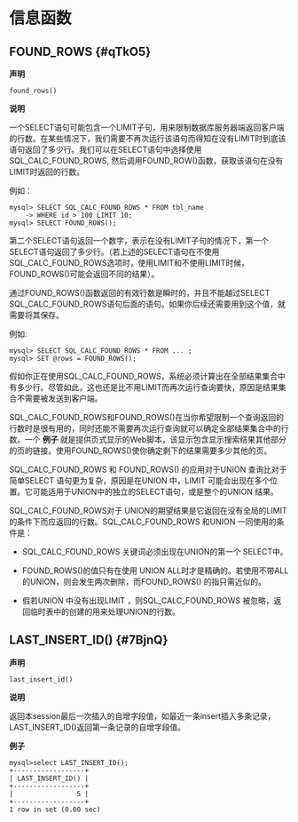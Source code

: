 信息函数 
=========================



FOUND_ROWS {#qTkO5}
-------------------



**声明** 

`found_rows()`

**说明** 

一个SELECT语句可能包含一个LIMIT子句，用来限制数据库服务器端返回客户端的行数。在某些情况下，我们需要不再次运行该语句而得知在没有LIMIT时到底该语句返回了多少行。我们可以在SELECT语句中选择使用SQL_CALC_FOUND_ROWS, 然后调用FOUND_ROW()函数，获取该语句在没有LIMIT时返回的行数。

例如：

    mysql> SELECT SQL_CALC_FOUND_ROWS * FROM tbl_name
        -> WHERE id > 100 LIMIT 10;
    mysql> SELECT FOUND_ROWS();



第二个SELECT语句返回一个数字，表示在没有LIMIT子句的情况下，第一个SELECT语句返回了多少行。（若上述的SELECT语句在不使用SQL_CALC_FOUND_ROWS选项时，使用LIMIT和不使用LIMIT时候， FOUND_ROWS()可能会返回不同的结果）。

通过FOUND_ROWS()函数返回的有效行数是瞬时的，并且不能越过SELECT SQL_CALC_FOUND_ROWS语句后面的语句。如果你后续还需要用到这个值，就需要将其保存。

例如:

    mysql> SELECT SQL_CALC_FOUND_ROWS * FROM ... ;
    mysql> SET @rows = FOUND_ROWS();



假如你正在使用SQL_CALC_FOUND_ROWS，系统必须计算出在全部结果集合中有多少行。尽管如此，这也还是比不用LIMIT而再次运行查询要快，原因是结果集合不需要被发送到客户端。

SQL_CALC_FOUND_ROWS和FOUND_ROWS()在当你希望限制一个查询返回的行数时是很有用的，同时还能不需要再次运行查询就可以确定全部结果集合中的行数。一个 **例子** 就是提供页式显示的Web脚本，该显示包含显示搜索结果其他部分的页的链接。使用FOUND_ROWS()使你确定剩下的结果需要多少其他的页。

SQL_CALC_FOUND_ROWS 和 FOUND_ROWS() 的应用对于UNION 查询比对于简单SELECT 语句更为复杂，原因是在UNION 中，LIMIT 可能会出现在多个位置。它可能适用于UNION中的独立的SELECT语句，或是整个的UNION 结果。

SQL_CALC_FOUND_ROWS对于 UNION的期望结果是它返回在没有全局的LIMIT的条件下而应返回的行数。SQL_CALC_FOUND_ROWS 和UNION 一同使用的条件是：

* SQL_CALC_FOUND_ROWS 关键词必须出现在UNION的第一个 SELECT中。




<!-- -->

* FOUND_ROWS()的值只有在使用 UNION ALL时才是精确的。若使用不带ALL的UNION，则会发生两次删除，而FOUND_ROWS() 的指只需近似的。




<!-- -->

* 假若UNION 中没有出现LIMIT ，则SQL_CALC_FOUND_ROWS 被忽略，返回临时表中的创建的用来处理UNION的行数。






LAST_INSERT_ID() {#7BjnQ}
-------------------------

**声明** 

`last_insert_id()`

**说明** 

返回本session最后一次插入的自增字段值，如最近一条insert插入多条记录，LAST_INSERT_ID()返回第一条记录的自增字段值。

**例子** 

    mysql>select LAST_INSERT_ID();
    +------------------+
    | LAST_INSERT_ID() |
    +------------------+
    |                5 |
    +------------------+
    1 row in set (0.00 sec)


